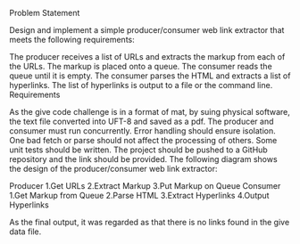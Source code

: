 
  Problem Statement

Design and implement a simple producer/consumer web link extractor that meets the following requirements:

The producer receives a list of URLs and extracts the markup from each of the URLs.
The markup is placed onto a queue.
The consumer reads the queue until it is empty.
The consumer parses the HTML and extracts a list of hyperlinks.
The list of hyperlinks is output to a file or the command line.
Requirements

As the give code challenge is in a format of mat, by suing physical software, the text file converted into UFT-8 and saved as a pdf.
The producer and consumer must run concurrently.
Error handling should ensure isolation. One bad fetch or parse should not affect the processing of others.
Some unit tests should be written.
The project should be pushed to a GitHub repository and the link should be provided.
The following diagram shows the design of the producer/consumer web link extractor:

Producer
   1.Get URLs
   2.Extract Markup
   3.Put Markup on Queue
Consumer
   1.Get Markup from Queue
   2.Parse HTML
   3.Extract Hyperlinks
   4.Output Hyperlinks

As the final output, it was regarded as that there is no links found in the give data file.
